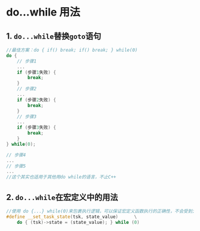 # do...while 用法

## 1. `do...while`替换`goto`语句

```cpp
//最佳方案：do { if() break; if() break; } while(0)
do {
    // 步骤1
    ...
    if (步骤1失败) {
        break;
    }
    // 步骤2
    ...
    if (步骤2失败) {
        break;
    }
    // 步骤3
    ...
    if (步骤3失败) {
        break;
    }
} while(0);

// 步骤4
...
// 步骤5
...
//这个其实也适用于其他用do while的语言，不止C++
```

## 2. `do...while`在宏定义中的用法

```cpp
//使用 do {...} while(0)来包裹执行逻辑，可以保证宏定义函数执行的正确性，不会受到大括号、分号等的影响。
#define __set_task_state(tsk, state_value)      \
    do { (tsk)->state = (state_value); } while (0)
```
